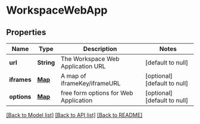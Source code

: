 # WorkspaceWebApp
## Properties

| Name | Type | Description | Notes |
|------------ | ------------- | ------------- | -------------|
| **url** | **String** | The Workspace Web Application URL | [default to null] |
| **iframes** | [**Map**](AnyType.md) | A map of iframeKey/iframeURL | [optional] [default to null] |
| **options** | [**Map**](AnyType.md) | free form options for Web Application | [optional] [default to null] |

[[Back to Model list]](../README.md#documentation-for-models) [[Back to API list]](../README.md#documentation-for-api-endpoints) [[Back to README]](../README.md)

